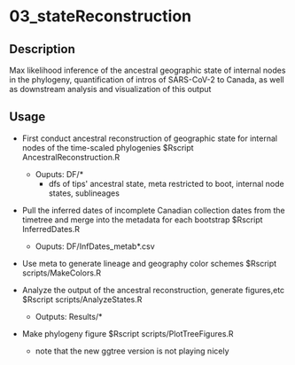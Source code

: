 # 03_stateReconstruction

## Description
Max likelihood inference of the ancestral geographic state of internal nodes in the phylogeny, quantification of intros of SARS-CoV-2 to Canada, as well as downstream analysis and visualization of this output

## Usage
* First conduct ancestral reconstruction of geographic state for internal nodes of the time-scaled phylogenies
    $Rscript AncestralReconstruction.R <tree folder in> <clean meta in>
    * Ouputs: DF/* 
        * dfs of tips' ancestral state, meta restricted to boot, internal node states, sublineages

* Pull the inferred dates of incomplete Canadian collection dates from the timetree and merge into the metadata for each bootstrap
    $Rscript InferredDates.R <tree folder in> 
    * Ouputs: DF/InfDates_metab*.csv 

* Use meta to generate lineage and geography color schemes
    $Rscript scripts/MakeColors.R 

* Analyze the output of the ancestral reconstruction, generate figures,etc
    $Rscript scripts/AnalyzeStates.R
    * Outputs: Results/*
    
* Make phylogeny figure
    $Rscript scripts/PlotTreeFigures.R
    * note that the new ggtree version is not playing nicely
